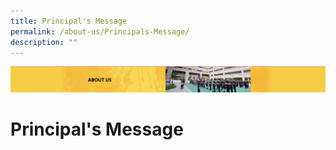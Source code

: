 ```yaml
---
title: Principal's Message
permalink: /about-us/Principals-Message/
description: ""
---
```

![](/images/AboutUs.png)

Principal's Message
===================